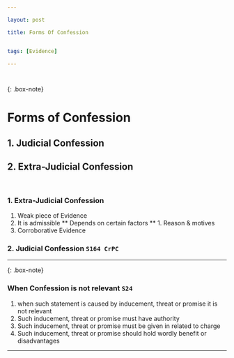 ```yaml
---

layout: post

title: Forms Of Confession


tags: [Evidence]

---
```


` `

{: .box-note}
# Forms of Confession

## 1. Judicial Confession
## 2. Extra-Judicial Confession
` `
### 1. Extra-Judicial Confession
 1. Weak piece of Evidence
 2. It is admissible 
		** Depends on certain factors **
	      1. Reason & motives
 3. Corroborative Evidence

### 2. Judicial Confession `S164 CrPC`
---

{: .box-note}
### When Confession is not relevant `S24`

1. when such statement is  caused by inducement, threat or promise  it is not relevant
2. Such inducement, threat or promise must have authority
3. Such inducement, threat or promise must be given in related to charge
4. Such inducement, threat or promise should hold wordly benefit or disadvantages

    
---

  
  